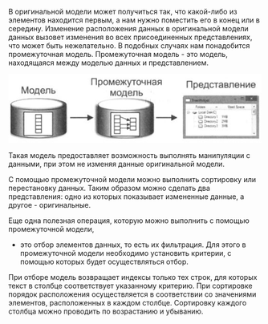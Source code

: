 В оригинальной модели может получиться так, что какой-либо из элементов находится первым,
а нам нужно поместить его в конец или в середину. Изменение расположения данных
в оригинальной модели данных вызовет изменения во всех присоединенных представлениях,
что может быть нежелательно. В подобных случаях нам понадобится промежуточная
модель. Промежуточная модель - это модель, находящаяся между моделью данных и
представлением.

![Схема использования промежуточной модели](img/proxy-model.png)

Такая модель предоставляет возможность выполнять манипуляции
с данными, при этом не изменяя данные оригинальной модели.

С помощью промежуточной модели можно выполнить сортировку или перестановку данных.
Таким образом можно сделать два представления: одно из которых показывает измененные
данные, а другое - оригинальные.

Еще одна полезная операция, которую можно выполнить с помощью промежуточной модели,
- это отбор элементов данных, то есть их фильтрация. Для этого в промежуточной
модели необходимо установить критерии, с помощью которых будет осуществляться отбор.

При отборе модель возвращает индексы только тех строк, для которых текст в столбце соответствует
указанному критерию. При сортировке порядок расположения осуществляется
в соответствии со значениями элементов, расположенных в каждом столбце. Сортировку
каждого столбца можно проводить по возрастанию и убыванию.
